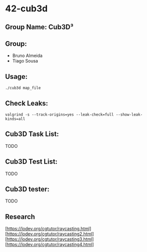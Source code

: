 # 42-cub3d
## Group Name: Cub3D³

## Group:

- Bruno Almeida
- Tiago Sousa

## Usage:

`./cub3d map_file`

## Check Leaks:

`valgrind -s --track-origins=yes --leak-check=full --show-leak-kinds=all`

## Cub3D Task List:

TODO

## Cub3D Test List:

TODO

## Cub3D tester:

TODO

## Research
[https://lodev.org/cgtutor/raycasting.html]
[https://lodev.org/cgtutor/raycasting2.html]
[https://lodev.org/cgtutor/raycasting3.html]
[https://lodev.org/cgtutor/raycasting4.html]
